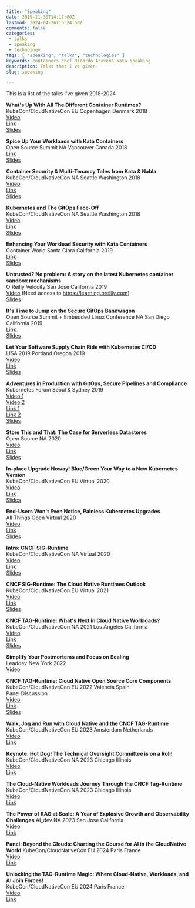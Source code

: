 ```yaml
---
title: "Speaking"
date: 2019-11-30T14:17:00Z
lastmod: 2024-04-26T16:24:50Z
comments: false
categories:
 - talks
 - speaking
 - technology
tags: [ "speaking", "talks", "technologies" ]
keywords: containers cncf Ricardo Aravena kata speaking
description: Talks that I've given
slug: speaking

---
```


This is a list of the talks I've given 2018-2024


__What's Up With All The Different Container Runtimes?__  
KubeCon/CloudNativeCon EU Copenhagen Denmark 2018  
[Video](https://youtu.be/lHv0LVEIPk8)  
[Link](https://sched.co/Dqtw)  
[Slides](https://static.sched.com/hosted_files/kccnceu18/08/What%E2%80%99s%20Up%20With%20All%20the%20Container%20Runtimes.pdf)  

__Spice Up Your Workloads with Kata Containers__  
Open Source Summit NA Vancouver Canada 2018  
[Link](https://sched.co/FAP8)  
[Slides](https://static.sched.com/hosted_files/ossna18/56/Spice%20Up%20Your%20Workloads%20With%20Kata%20Containers.pdf)  

__Container Security & Multi-Tenancy Tales from Kata & Nabla__  
KubeCon/CloudNativeCon NA Seattle Washington 2018  
[Video](https://youtu.be/AgHMRJ16RAA)  
[Link](https://sched.co/GrZH)  
[Slides](https://static.sched.com/hosted_files/kccna18/20/Container%20Security%20and%20Multi-Tenancy%20Tales%20from%20Kata%20and%20Nabla.pdf)  

__Kubernetes and The GitOps Face-Off__  
KubeCon/CloudNativeCon NA Seattle Washington 2018  
[Video](https://youtu.be/9qGqx_jdxQg)  
[Link](https://sched.co/GrSe)  
[Slides](https://static.sched.com/hosted_files/kccna18/74/KubeCon-2018.pdf)  

__Enhancing Your Workload Security with Kata Containers__  
Container World Santa Clara California 2019  
[Link](https://tmt.knect365.com/container-world/speakers/ricardo-aravena#security_enhancing-your-workload-security-with-kata-containers)  
[Slides](https://docs.google.com/presentation/d/12yQFigHChzjXyRVflZsE8e4dC7Jy-cbudys5W7BLahU/edit?usp=sharing)  

__Untrusted? No problem: A story on the latest Kubernetes container sandbox mechanisms__  
O'Reilly Velocity San Jose California 2019  
[Video](https://learning.oreilly.com/videos/oreilly-velocity-conference/9781492050582/9781492050582-video325766) (Need access to https://learning.oreilly.com)  
[Slides](https://bit.ly/2MMq6bi)  

__It's Time to Jump on the Secure GitOps Bandwagon__  
Open Source Summit + Embedded Linux Conference NA San Diego California 2019  
[Link](https://sched.co/PUQt)  
[Slides](https://static.sched.com/hosted_files/ossna19/1d/It%27s%20Time%20to%20Jump%20on%20the%20Secure%20GitOps%20Bandwagon.pdf)

__Let Your Software Supply Chain Ride with Kubernetes CI/CD__  
LISA 2019 Portland Oregon 2019  
[Video](https://youtu.be/6m3WdKKAsuo)  
[Link](https://www.usenix.org/conference/lisa19/presentation/aravena)  
[Slides](https://docs.google.com/presentation/d/1CZwk9VVmo0idiZfJLzTSLyCTSSfH2XVgmJ0ptuT3Zbg)  

__Adventures in Production with GitOps, Secure Pipelines and Compliance__  
Kubernetes Forum Seoul & Sydney 2019  
[Video 1](https://youtu.be/Js9LfXl6oBg)  
[Video 2](https://youtu.be/aAb-n6GFOQo)  
[Link 1](https://sched.co/WIQh)  
[Link 2](https://sched.co/WKgk)  
[Slides](https://static.sched.com/hosted_files/k8sforumseoul19eng/f6/Adventures%20in%20Production%20with%20GitOps%2C%20Secure%20Pipelines%20and%20Compliance.pdf)  

__Store This and That: The Case for Serverless Datastores__  
Open Source NA 2020  
[Video](https://youtu.be/Qjt4I9Q19QM)  
[Link](https://sched.co/c3P7)  
[Slides](https://static.sched.com/hosted_files/ossna2020/b0/Store%20This%20and%20That_%20The%20Case%20for%20Serverless%20Datastores.pdf)  

__In-place Upgrade Noway! Blue/Green Your Way to a New Kubernetes Version__  
KubeCon/CloudNativeCon EU Virtual 2020  
[Video](https://youtu.be/UFanjXXOsVA)  
[Link](ihttps://sched.co/Zek9)  
[Slides](https://static.sched.com/hosted_files/kccnceu20/27/In-place%20Upgrade%20Noway%21%20Blue_Green%20Your%20Way%20to%20a%20New%20Kubernetes%20Version.pdf)  

__End-Users Won't Even Notice, Painless Kubernetes Upgrades__  
All Things Open Virtual 2020  
[Video](https://youtu.be/Ec3JtiTamiQ)  
[Link](https://2020.allthingsopen.org/sessions/end-users-wont-even-notice-painless-kubernetes-upgrades/)  
[Slides](https://drive.google.com/file/d/1jw7BCI1o1tgd5Fhnexl3lUPPv7Ho4qxt/view?usp=sharing)  

__Intro: CNCF SIG-Runtime__  
KubeCon/CloudNativeCon NA Virtual 2020  
[Video](https://youtu.be/Amn7ajmYeWs)  
[Link](https://sched.co/ekG6)  
[Slides](https://static.sched.com/hosted_files/kccncna20/6b/Intro%20SIG-Runtime.pdf)  
  
__CNCF SIG-Runtime: The Cloud Native Runtimes Outlook__  
KubeCon/CloudNativeCon EU Virtual 2021  
[Video](https://youtu.be/YEtV9k25IUY)  
[Link](https://sched.co/iE7z)  
[Slides](https://static.sched.com/hosted_files/kccnceu2021/f2/CNCF%20SIG-Runtime_%20The%20Cloud%20Native%20Runtimes%20Outlook.pdf)  

__CNCF TAG-Runtime: What's Next in Cloud Native Workloads?__  
KubeCon/CloudNativeCon NA 2021 Los Angeles California  
[Video](https://youtu.be/Fjytrt5M7jg)  
[Link](https://sched.co/lV8j)  
[Slides](https://static.sched.com/hosted_files/kccncna2021/6e/CNCF%20TAG-Runtime_%20What%27s%20Next%20in%20Cloud%20Native%20Workloads_.pdf)  

__Simplify Your Postmortems and Focus on Scaling__  
Leaddev New York 2022  
[Video](https://leaddev.com/new-york/video/simplify-your-postmortems-and-focus-scaling)  

__CNCF TAG-Runtime: Cloud Native Open Source Core Components__  
KubeCon/CloudNativeCon EU 2022 Valencia Spain  
Panel Discussion  
[Video](https://www.youtube.com/watch?v=aKEFMrp1GJ0)  
[Link](https://sched.co/ytsE)  
[Slides](https://static.sched.com/hosted_files/kccnceu2022/60/CNCF%20TAG-Runtime_%20Cloud%20Native%20Open%20Source%20Core%20Components.pdf)  

__Walk, Jog and Run with Cloud Native and the CNCF TAG-Runtime__  
KubeCon/CloudNativeCon EU 2023 Amsterdam Netherlands  
[Video](https://youtu.be/rKFJU95XZr0)  
[Link](https://sched.co/1HzdI)  

__Keynote: Hot Dog! The Technical Oversight Committee is on a Roll!__ 
KubeCon/CloudNativeCon NA 2023 Chicago Illinois  
[Video](https://youtu.be/OvLHzfMig-k)  
[Link](https://sched.co/1R4bz)  

__The Cloud-Native Workloads Journey Through the CNCF Tag-Runtime__ 
KubeCon/CloudNativeCon NA 2023 Chicago Illinois  
[Video](https://youtu.be/-7TLM_Ec6IM)  
[Link](https://sched.co/1R2ox)  

__The Power of RAG at Scale: A Year of Explosive Growth and Observability Challenges__ 
AI_dev NA 2023 San Jose California  
[Video](https://youtu.be/5SZp_AIv_o4)  
[Link](https://sched.co/1VRv2)  

__Panel: Beyond the Clouds: Charting the Course for AI in the CloudNative World__ 
KubeCon/CloudNativeCon EU 2024 Paris France  
[Video](https://youtu.be/FN3zXTWBUyQ)  
[Link](https://sched.co/1YFgN)  

__Unlocking the TAG-Runtime Magic: Where Cloud-Native, Workloads, and AI Join Forces!__  
KubeCon/CloudNativeCon EU 2024 Paris France  
[Video](https://youtu.be/8kXwAGZ8Iu0)  
[Link](https://sched.co/1Yhhq)  

